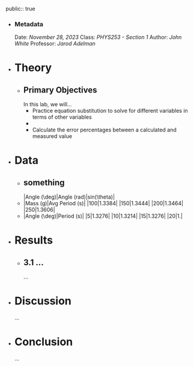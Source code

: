 public:: true

- ### Metadata
  Date: *November 28, 2023*
  Class: *PHYS253 - Section 1*
  Author: *John White*
  Professor: *Jarod Adelman*
- # Theory
	- ## Primary Objectives
	  In this lab, we will...
	  * Practice equation substitution to solve for different variables in terms of other variables
	  * 
	  * Calculate the error percentages between a calculated and measured value
- # Data
	- ## something
	  |Angle (\deg)|Angle (rad)|sin(\theta)|
	- |Mass (g)|Avg Period (s)|
	  |100|1.3384|
	  |150|1.3444|
	  |200|1.3464|
	  |250|1.3606|
	- |Angle (\deg)|Period (s)|
	  |5|1.3276|
	  |10|1.3214|
	  |15|1.3276|
	  |20|1.|
- # Results
	- ## 3.1 ...
	  ...
- # Discussion
  ...
- # Conclusion
  ...